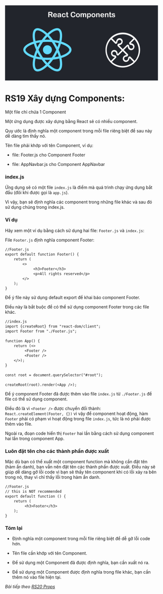 ![Create-HTML-1](images/components.jpg) 

# RS19 Xây dựng Components: 

Một file chỉ chứa 1 Component

Một ứng dụng được xây dựng bằng React sẽ có nhiều component.

Quy ước là định nghĩa một component trong mỗi file riêng biệt để sau này dễ dàng tìm thấy nó.

Tên file phải khớp với tên Component, ví dụ:

- file: Footer.js cho Component Footer

- file: AppNavbar.js cho Component AppNavbar

### index.js

Ứng dụng sẽ có một file `index.js` là điểm mà quá trình chạy ứng dụng bắt đầu (đôi khi được gọi là `app.js`).

Vì vậy, bạn sẽ định nghĩa các component trong những file khác và sau đó sử dụng chúng trong index.js.

### Ví dụ

Hãy xem một ví dụ bằng cách sử dụng hai file: `Footer.js` và `index.js`:

File `Footer.js` định nghĩa component Footer:

```
//Footer.js
export default function Footer() {
    return (
        <>
             <h3>Footer</h3>
             <p>All rights reserved</p>
        </>
    );
}
```

Để ý file này sử dụng default export để khai báo component Footer.

Điều này là bắt buộc để có thể sử dụng component Footer trong các file khác.

```
//index.js
import {createRoot} from "react-dom/client";
import Footer from "./Footer.js";

function App() {
    return (<>
         <Footer />
         <Footer />
    </>);
}

const root = document.querySelector("#root");

createRoot(root).render(<App />);
```

Để ý component Footer đã được thêm vào file `index.js` từ `./Footer.js` để file có thể sử dụng component.

Điều đó là vì `<Footer />` được chuyển đổi thành: `React.createElement(Footer, {})` vì vậy để component hoạt động, hàm `Footer` phải có phạm vi hoạt động trong file `index.js`, tức là nó phải được thêm vào file.

Ngoài ra, đoạn code hiển thị `Footer` hai lần bằng cách sử dụng component hai lần trong component App.

### Luôn đặt tên cho các thành phần được xuất

Mặc dù bạn có thể xuất một component function mà không cần đặt tên (hàm ẩn danh), bạn vẫn nên đặt tên các thành phần được xuất. Điều này sẽ giúp dễ dàng gỡ lỗi code vì bạn sẽ thấy tên component khi có lỗi xảy ra bên trong nó, thay vì chỉ thấy lỗi trong hàm ẩn danh.

```
//Footer.js
// this is NOT recommended 
export default function () {
    return (
         <h3>Footer</h3>
    );
}
```

### Tóm lại

- Định nghĩa một component trong mỗi file riêng biệt để dễ gỡ lỗi code hơn.

- Tên file cần khớp với tên Component.

- Để sử dụng một Component đã được định nghĩa, bạn cần xuất nó ra.

- Để sử dụng một Component được định nghĩa trong file khác, bạn cần thêm nó vào file hiện tại.

*Bài tiếp theo [RS20 Props](/lesson/session/session_020_props.md)*
